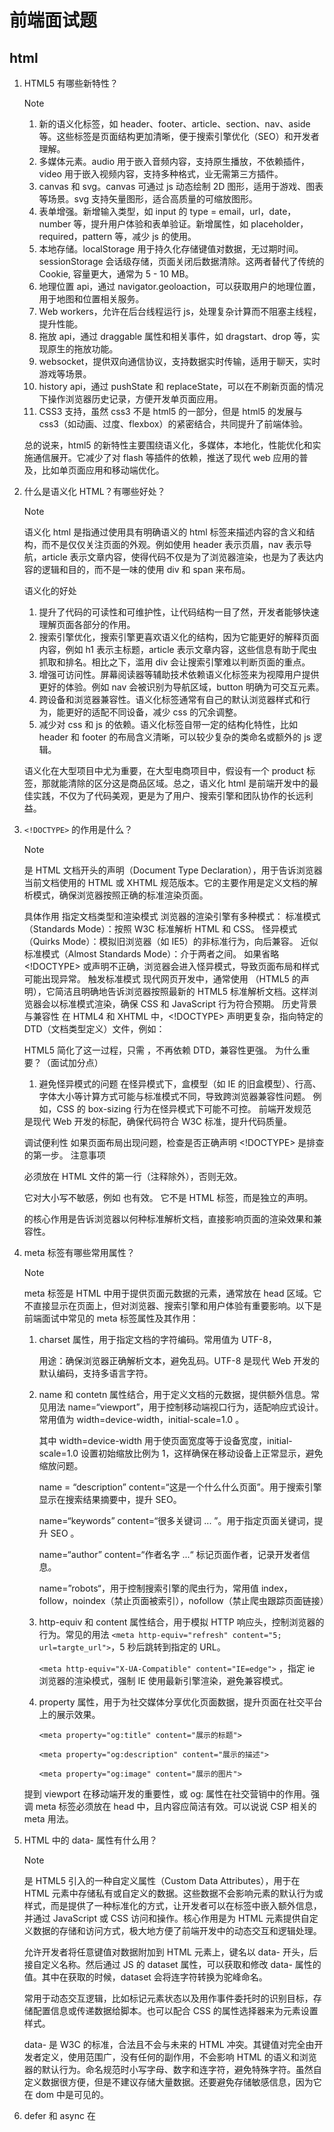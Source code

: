 # 前端面试题

## html

1. HTML5 有哪些新特性？

   > [!NOTE]
   >
   > 1. 新的语义化标签，如 header、footer、article、section、nav、aside 等。这些标签是页面结构更加清晰，便于搜索引擎优化（SEO）和开发者理解。
   > 2. 多媒体元素。audio 用于嵌入音频内容，支持原生播放，不依赖插件，video 用于嵌入视频内容，支持多种格式，业无需第三方插件。
   > 3. canvas 和 svg。canvas 可通过 js 动态绘制 2D 图形，适用于游戏、图表等场景。svg 支持矢量图形，适合高质量的可缩放图形。
   > 4. 表单增强。新增输入类型，如 input 的 type = email，url，date，number 等，提升用户体验和表单验证。新增属性，如 placeholder，required，pattern 等，减少 js 的使用。
   > 5. 本地存储。localStorage 用于持久化存储键值对数据，无过期时间。sessionStorage 会话级存储，页面关闭后数据清除。这两者替代了传统的 Cookie, 容量更大，通常为 5 - 10 MB。
   > 6. 地理位置 api，通过 navigator.geoloaction，可以获取用户的地理位置，用于地图和位置相关服务。
   > 7. Web workers，允许在后台线程运行 js，处理复杂计算而不阻塞主线程，提升性能。
   > 8. 拖放 api，通过 draggable 属性和相关事件，如 dragstart、drop 等，实现原生的拖放功能。
   > 9. websocket，提供双向通信协议，支持数据实时传输，适用于聊天，实时游戏等场景。
   > 10. history api，通过 pushState 和 replaceState，可以在不刷新页面的情况下操作浏览器历史记录，方便开发单页面应用。
   > 11. CSS3 支持，虽然 css3 不是 html5 的一部分，但是 html5 的发展与 css3（如动画、过度、flexbox）的紧密结合，共同提升了前端体验。
   >
   > 总的说来，html5 的新特性主要围绕语义化，多媒体，本地化，性能优化和实施通信展开。它减少了对 flash 等插件的依赖，推送了现代 web 应用的普及，比如单页面应用和移动端优化。
   >

2. 什么是语义化 HTML？有哪些好处？

   > [!NOTE]
   >
   > 语义化 html 是指通过使用具有明确语义的 html 标签来描述内容的含义和结构，而不是仅仅关注页面的外观。例如使用 header 表示页眉，nav 表示导航，article 表示文章内容，使得代码不仅是为了浏览器渲染，也是为了表达内容的逻辑和目的，而不是一味的使用 div 和 span 来布局。
   >
   > 语义化的好处
   >
   > 1. 提升了代码的可读性和可维护性，让代码结构一目了然，开发者能够快速理解页面各部分的作用。
   > 2. 搜索引擎优化，搜索引擎更喜欢语义化的结构，因为它能更好的解释页面内容，例如 h1 表示主标题，article 表示文章内容，这些信息有助于爬虫抓取和排名。相比之下，滥用 div 会让搜索引擎难以判断页面的重点。
   > 3. 增强可访问性。屏幕阅读器等辅助技术依赖语义化标签来为视障用户提供更好的体验。例如 nav 会被识别为导航区域，button 明确为可交互元素。
   > 4. 跨设备和浏览器兼容性。语义化标签通常有自己的默认浏览器样式和行为，能更好的适配不同设备，减少 css 的冗余调整。
   > 5. 减少对 css 和 js 的依赖。语义化标签自带一定的结构化特性，比如 header 和 footer 的布局含义清晰，可以较少复杂的类命名或额外的 js 逻辑。
   >
   > 语义化在大型项目中尤为重要，在大型电商项目中，假设有一个 product 标签，那就能清除的区分这是商品区域。总之，语义化 html 是前端开发中的最佳实践，不仅为了代码美观，更是为了用户、搜索引擎和团队协作的长远利益。

3. `<!DOCTYPE>` 的作用是什么？

   > [!NOTE]
   >
   > <!DOCTYPE> 是 HTML 文档开头的声明（Document Type Declaration），用于告诉浏览器当前文档使用的 HTML 或 XHTML 规范版本。它的主要作用是定义文档的解析模式，确保浏览器按照正确的标准渲染页面。
   > 具体作用
   > 指定文档类型和渲染模式
   > 浏览器的渲染引擎有多种模式：
   > 标准模式（Standards Mode）：按照 W3C 标准解析 HTML 和 CSS。
   > 怪异模式（Quirks Mode）：模拟旧浏览器（如 IE5）的非标准行为，向后兼容。
   > 近似标准模式（Almost Standards Mode）：介于两者之间。
   > 如果省略 <!DOCTYPE> 或声明不正确，浏览器会进入怪异模式，导致页面布局和样式可能出现异常。
   > 触发标准模式
   > 现代网页开发中，通常使用 <!DOCTYPE html>（HTML5 的声明），它简洁且明确地告诉浏览器按照最新的 HTML5 标准解析文档。这样浏览器会以标准模式渲染，确保 CSS 和 JavaScript 行为符合预期。
   > 历史背景与兼容性
   > 在 HTML4 和 XHTML 中，<!DOCTYPE> 声明更复杂，指向特定的 DTD（文档类型定义）文件，例如：
   > <!DOCTYPE HTML PUBLIC "-//W3C//DTD HTML 4.01 Transitional//EN" "http://www.w3.org/TR/html4/loose.dtd">
   > HTML5 简化了这一过程，只需 <!DOCTYPE html>，不再依赖 DTD，兼容性更强。
   > 为什么重要？（面试加分点）
   > 1. 避免怪异模式的问题
   > 在怪异模式下，盒模型（如 IE 的旧盒模型）、行高、字体大小等计算方式可能与标准模式不同，导致跨浏览器兼容性问题。
   > 例如，CSS 的 box-sizing 行为在怪异模式下可能不可控。
   > 前端开发规范
   > <!DOCTYPE> 是现代 Web 开发的标配，确保代码符合 W3C 标准，提升代码质量。
   > 调试便利性
   > 如果页面布局出现问题，检查是否正确声明 <!DOCTYPE> 是排查的第一步。
   > 注意事项
   > <!DOCTYPE> 必须放在 HTML 文件的第一行（注释除外），否则无效。
   > 它对大小写不敏感，例如 <!doctype html> 也有效。
   > 它不是 HTML 标签，而是独立的声明。
   > <!DOCTYPE> 的核心作用是告诉浏览器以何种标准解析文档，直接影响页面的渲染效果和兼容性。

4. meta 标签有哪些常用属性？

   > [!NOTE]
   >
   > meta 标签是 HTML 中用于提供页面元数据的元素，通常放在 head 区域。它不直接显示在页面上，但对浏览器、搜索引擎和用户体验有重要影响。以下是前端面试中常见的 meta 标签属性及其作用：
   >
   > 1. charset 属性，用于指定文档的字符编码。常用值为 UTF-8，
   >
   >    <meta charset="UTF-8">
   >
   >    用途：确保浏览器正确解析文本，避免乱码。UTF-8 是现代 Web 开发的默认编码，支持多语言字符。
   >
   > 2. name 和 contetn 属性结合，用于定义文档的元数据，提供额外信息。常见用法 name=“viewport”，用于控制移动端视口行为，适配响应式设计。常用值为 width=device-width，initial-scale=1.0 。
   >
   >    <meta name="viewport" content="width=device-width, initial-scale=1.0">
   >
   >    其中 width=device-width 用于使页面宽度等于设备宽度，initial-scale=1.0 设置初始缩放比例为 1，这样确保在移动设备上正常显示，避免缩放问题。
   >
   >    name = “description” content=“这是一个什么什么页面”。用于搜索引擎显示在搜索结果摘要中，提升 SEO。
   >
   >    name=“keywords” content=“很多关键词 ... ”。用于指定页面关键词，提升 SEO 。
   >
   >    name=“author” content=“作者名字 ...“ 标记页面作者，记录开发者信息。
   >
   >    name=”robots“，用于控制搜索引擎的爬虫行为，常用值 index，follow，noindex（禁止页面被索引），nofollow（禁止爬虫跟踪页面链接）
   >
   > 3. http-equiv 和 content 属性结合，用于模拟 HTTP 响应头，控制浏览器的行为。常见的用法 `<meta http-equiv="refresh" content="5; url=targte_url">`，5 秒后跳转到指定的 URL。
   >
   >    `<meta http-equiv="X-UA-Compatible" content="IE=edge">` ，指定 ie 浏览器的渲染模式，强制 IE 使用最新引擎渲染，避免兼容模式。
   >
   > 4. property 属性，用于为社交媒体分享优化页面数据，提升页面在社交平台上的展示效果。
   >
   >    `<meta property="og:title" content="展示的标题">`
   >
   >    `<meta property="og:description" content="展示的描述">`
   >
   >    `<meta property="og:image" content="展示的图片">`
   >
   > 提到 viewport 在移动端开发的重要性，或 og: 属性在社交营销中的作用。强调 meta 标签必须放在 head 中，且内容应简洁有效。可以说说 CSP 相关的 meta 用法。

5. HTML 中的 data- 属性有什么用？

   > [!NOTE]
   >
   > 是 HTML5 引入的一种自定义属性（Custom Data Attributes），用于在 HTML 元素中存储私有或自定义的数据。这些数据不会影响元素的默认行为或样式，而是提供了一种标准化的方式，让开发者可以在标签中嵌入额外信息，并通过 JavaScript 或 CSS 访问和操作。核心作用是为 HTML 元素提供自定义数据的存储和访问方式，极大地方便了前端开发中的动态交互和逻辑处理。
   >
   > 允许开发者将任意键值对数据附加到 HTML 元素上，键名以 data- 开头，后接自定义名称。然后通过 JS 的 dataset 属性，可以获取和修改 data- 属性的值。其中在获取的时候，dataset 会将连字符转换为驼峰命名。
   >
   > 常用于动态交互逻辑，比如标记元素状态以及用作事件委托时的识别目标，存储配置信息或传递数据给脚本。也可以配合 CSS 的属性选择器来为元素设置样式。
   >
   > data- 是 W3C 的标准，合法且不会与未来的 HTML 冲突。其键值对完全由开发者定义，使用范围广，没有任何的副作用，不会影响 HTML 的语义和浏览器的默认行为。命名规范时小写字母、数字和连字符，避免特殊字符。虽然自定义数据很方便，但是不建议存储大量数据。还要避免存储敏感信息，因为它在 dom 中是可见的。

6. defer 和 async 在 <script> 中的区别是什么？

   > [!NOTE]
   >
   > script 标签的 defer 和 async 是两个用于优化外部脚本加载和执行的属性。它们解决了传统 script 标签阻塞 HTML 解析的问题，但在加载和执行时机上有显著区别。
   >
   > 默认情况下，浏览器在遇到 script 标签时会暂停 HTML 解析，下载脚本并立即执行，执行完毕后再继续解析 HTML。这时候，如果脚本文件较大或网络较慢，会阻塞页面渲染。
   >
   > 如果 script 携带了 defer 或者 async，都允许浏览器在下载脚本的同时继续解析 HTML，避免阻塞。但它们在脚本的 **执行时机** 和 **适用场景** 上不同。
   >
   > defer 是延迟执行，脚本会在 HTML 文档解析完成（即 DOM 构建完成，触发 DOMContentLoaded 事件前）后按照脚本在页面中的顺序执行。它能保证脚本的执行顺序与它们在 HTML 中的书写顺序一致。适用于需要依赖 DOM 元素或多个脚本之间有依赖关系的场景。
   >
   > async 是异步执行，脚本会在下载完成后立即执行，不等待 HTML 解析完成。它不保证脚本的执行顺序，哪个脚本先下载完成就先执行。适用于独立脚本（如统计分析工具、广告脚本），无需依赖 DOM 或其他脚本。
   >
   > 其次它们只适用于外部脚本，对于内联脚本无效。
   >
   > 如果同时指定了 defer 和 async，则是 async 优先。
   >
   > 表示了 type=“module” 的外部脚本默认带有 defer。但是可以通过设置 async 覆盖为异步执行。
   >
   > 它们是前端性能优化的重要手段，能较少页面白屏的时间。

   > [!IMPORTANT]
   >
   > #### **底部脚本的优点**
   >
   > 1. **简单直观**：无需额外属性，易于理解和实现。
   > 2. **兼容性强**：适用于所有浏览器，无需担心 defer/async 支持。
   > 3. **保证 DOM 可用**：天然适合 DOM 操作脚本。
   >
   > #### **底部脚本的缺点**
   >
   > 1. **串行加载**：多个脚本按顺序下载和执行，无法并行，效率低于 defer。
   > 2. **延迟执行**：脚本加载晚于页面内容，可能影响动态功能的初始化（如延迟加载交互逻辑）。
   >
   > #### **defer 和 async 的优势**
   >
   > - defer：并行下载 + 顺序执行，适合多脚本依赖场景。
   > - async：最快执行，适合独立脚本。
   > - **缺点**：需要浏览器支持（老版本 IE 可能不完全兼容）。

7. src 和 href 有什么区别？

   > [!NOTE]
   >
   > src 和 href 都是用于引用外部资源的属性，但它们的用途、适用标签以及行为有明显的区别。
   >
   > src 是 source 的简写，表示“资源来源”，用于指定嵌入到页面中的外部资源文件（如脚本、图片、视频等）。这些资源通常会被浏览器加载并替换或嵌入到当前元素的位置。嵌入的资源会被浏览器下载并处理，可能阻塞渲染。如 script img video audio iframe source
   >
   > href 是 Hypertext Reference 的简写，表示“超文本引用”，用于指定链接目标的地址，通常用于导航或关联外部资源（如网页、样式表等）。它不直接嵌入资源，而是建立一种引用关系，在用户交互（如点击）或浏览器处理时才会触发。如 a link
   >
   > 两者都支持相对路径、绝对路径或 URL。
   >
   > script 通过 src 加载并嵌入 JavaScript，适合功能逻辑，直接影响页面行为。
   >
   > link 通过 href 引用 CSS，适合样式控制，建立关联而不嵌入内容。
   >
   > **性能角度**：src 默认阻塞（可用 defer/async 优化），href 在 <link> 中异步加载。

8. 什么是 HTML 的 contenteditable 属性？

   > [!NOTE]
   >
   > 是 HTML5 引入的一个全局属性（Global Attribute），用于指定一个元素是否可以被用户编辑。当该属性被添加到元素上时，用户可以直接在页面上修改该元素的内容（如文本、图片等），类似于文本编辑器中的行为。它为前端开发提供了一种简单的方式来实现可编辑区域，无需复杂的 JavaScript 或第三方库。
   >
   > 属性值可以取 true、false、空值，空值等同于 true 表示元素内容可以编辑。如果父元素设置了为 true，则子元素默认继承为可编辑，除非子元素显式设置为 false。
   >
   > 允许用户在浏览器中直接编辑内容，无需额外的表单控件。通过 JavaScript 获取或设置编辑后的内容（如 innerHTML 或 textContent）。编辑后的内容仅存在于当前页面，刷新后丢失。
   >
   > 使用场景有简易的在线编辑器，交互式表单等。需处理兼容性、安全性、性能和持久化问题。

9. 如何实现图片懒加载？

   > [!NOTE]
   >
   > 图片懒加载（Lazy Loading）是一种前端优化技术，用于延迟加载页面中的图片，只有当图片进入或即将进入用户视口（可视区域）时才加载。这种方法可以减少初始页面加载时的资源请求，提升加载速度，节省带宽，尤其对图片较多或长页面非常有效。
   >
   > 原理是初始时不加载图片的真实地址（src），而是用占位符或空值替代。监听页面滚动或元素位置，当图片进入视口时动态设置 src，触发加载。
   >
   > 实现方式一般有三种：
   >
   > 1. 使用 js 手动实现。
   >
   >    ```html
   >    <html>
   >      <head>
   >        
   >      </head>
   >      <body>
   >        <img data-src="./img01" alt="img01" >
   >        <img data-src="./img02" alt="img02" >
   >        
   >        <script>
   >        // 获取图片 dom
   >        const lazyImages = document.querySelectorAll("img[data-src]");
   >          
   >        // 判断图片是否在视口中
   >        function isInViewPort(ele) {
   >          const rect = ele.getBoundingClientRect();
   >          return (rect.top >= 0 && rect.top <= (window.innerHeight || document.documentElement.clientHeight))
   >        }
   >        // 加载图片
   >        function loadImage(img) {
   >          if(img.dataset.src){
   >            img.src = img.dataset.src; // 设置真实地址
   >            img.removeAttribute("data-src"); // 加载后移除属性，避免重复处理。
   >          }
   >        }
   >          
   >        // 检查并加载可见图片
   >        function checkImages() {
   >          lazyImages.forEach(img => {
   >            if(isInViewPort(img)){
   >              loadImage(img);
   >            }
   >          }
   >        }
   >                             
   >        // 监听滚动和初次加载
   >        window.addEventListener("scroll", checkImages);
   >        window.addEventListener("resize", checkImages);
   >        // 页面加载时检查
   >        checkImages();
   >        </script>
   >      </body>
   >    </html>
   >    ```
   >
   >    使用节流优化
   >
   >    ```js
   >    function throttle(fn, delay = 150) {
   >      let timer;
   >      return function() {
   >        if(!timer){
   >          timer = setTimeout(() => {
   >            fu();
   >            timer = null;
   >          }, delay);
   >        }
   >      };
   >    };
   >    
   >    window.addEventListener('scroll', throttle(checkImages, 200));
   >    ```
   >
   > 2. 使用 IntersectionObserver api 监听元素是否进入视口。
   >
   >    ```javascript
   >    const images = document.querySeletorAll('img[data-src]');
   >                
   >    const observer = new IntersectionObserver((entries, observer) => {
   >      entries.forEach(entry => {
   >        if(entry.isIntersecting){ // 元素进入视口
   >          const img = entry.target;
   >          img.src = img.dataset.src;
   >          img.removeAttribute('data-src');
   >          observer.unobserve(img); // 加载之后停止观察
   >        }
   >      })
   >    }, { rootMargin: '0px 0px 100px 0px'}); // 提前 100px 加载
   >                
   >    images.forEach(img => observer.observe(img));
   >                
   >    // 该方法不支持老旧浏览器，如 IE。
   >    ```
   >
   >    
   >
   > 3. 使用 HTML 原生的 loading 属性。设置 loading=“lazy”，浏览器自动延迟加载。
   >
   >    ```html
   >    <html>
   >      <body>
   >        <img src="imgsrc" loading="lazy" alt="懒加载图片" >
   >      </body>
   >    </html>
   >    ```
   >
   >    总结
   >
   >    在电商网站的长列表中，使用 IntersectionObserver 实现图片懒加载，提升首屏速度。
   >
   >    手动实现需节流避免性能瓶颈，IntersectionObserver 是现代最佳实践。
   >
   >    可以用低质量图片（如 base64 小图）作为 src，提升用户体验。
   >
   >    确保 alt 属性完善，懒加载不影响搜索引擎抓取。
   >
   >    **手动 JS**：灵活但需优化性能。
   >
   >    **Intersection Observer**：高效、现代，推荐使用。
   >
   >    **HTML loading**：最简单，但控制少。 根据项目需求选择方案（如兼容性要求用 JS，现代应用用 API），并结合占位图和节流技术，全面展示懒加载的实现思路。

10. iframe 的优缺点是什么？

    > [!NOTE]
    >
    > iframe 是 HTML 中的一个元素，用于在当前页面中嵌入另一个独立的 HTML 文档。
    >
    > 优点
    >
    > 1. 独立性强。嵌入的内容运行在独立的上下文中，与主页面互不干扰，包括 DOM、CSS 和 JavaScript。可以加载第三方内容（如广告、地图）而不影响主页面。
    > 2. 模块化加载。可以将页面拆分为多个独立的部分，按需加载。适合嵌入动态内容，如视频播放器、表单或外部工具。
    > 3. 并行加载。iframe 的资源加载与主页面并行，不阻塞主页面渲染。提升页面加载性能，尤其适合加载较慢的外部资源。
    > 4. 安全性。由于沙箱机制（sandbox 属性），可以限制嵌入内容的权限。防止恶意代码影响主页面。<iframe src="untrusted.html" sandbox="allow-scripts"></iframe>
    > 5. 跨域支持。可以嵌入不同域名下的页面，便于集成外部服务，如支付接口或社交媒体插件。
    >
    > 缺点
    >
    > 1. 性能开销。每个 iframe 创建一个独立的浏览上下文，增加内存和 CPU 使用。页面中多个 iframe 可能导致性能下降。
    > 2. SEO 不友好。搜索引擎难以抓取 iframe 内的内容，嵌入的关键内容可能无法被索引，影响页面排名。
    > 3. 交互的复杂性。主页面与 iframe 之间的通信受限（受同源策略限制），需要使用 postMessage 等方式实现跨文档通信，增加开发难度。
    > 4. 响应式设计困难。iframe 的宽高通常需要固定设置（如 width 和 height），难以自适应。在移动端可能出现滚动条或布局问题。
    > 5. 历史记录问题。iframe 内的页面导航会影响浏览器历史记录。用户点击返回键可能只退出 iframe 而非主页面，体验不一致。
    > 6. 安全风险。未正确配置（如未使用 sandbox）时，恶意 iframe 内容可能攻击主页面。如点击劫持（Clickjacking）。可设置 X-Frame-Options 或 CSP（Content Security Policy）。
    >
    > 总结：iframe 适合嵌入隔离内容，但不宜用于核心页面结构。

11. HTML 中的 title 属性有什么作用？

    > [!NOTE]
    >
    > title 属性是一个全局属性（Global Attribute），可以应用到几乎所有的 HTML 元素上。它的主要作用是提供关于元素的附加信息，通常以**工具提示（tooltip）**的形式显示，当用户将鼠标悬停在元素上时，浏览器会弹出一个小提示框展示 title 的内容。
    >
    > 主要作用
    >
    > 1. 提供补充说明。title 属性为元素添加描述性文本，帮助用户理解元素的功能、内容或上下文。
    > 2. 增强用户体验。通过简短的提示，减少用户对元素用途的疑惑，尤其在图标或缩写内容上。
    > 3. 提升可访问性。为屏幕阅读器提供额外信息，辅助视障用户理解页面内容。
    > 4. 不影响页面布局。title 的内容不会直接显示在页面上，仅在交互时出现，不占用空间。
    >
    > 使用场景
    >
    > 1. 按钮和链接的提示。
    > 2. 图标或图片的描述。
    > 3. 表单元素的补充。
    > 4. 解释专业术语或缩写。
    >
    > 注意事项
    >
    > 1. 显示时机。title 内容仅在鼠标悬停时显示，触摸设备（如手机）无法触发，移动端体验受限。
    > 2. 长度限制。过长的 title 可能被浏览器截断，建议简洁明了（一般不超过 60-80 个字符）。
    > 3. 与 alt 的区别。title 是用户交互时显示的提示，不强制。alt 是图片的替代文本，主要为可访问性和 SEO，强制性更强。
    > 4. 可访问性问题。并非所有屏幕阅读器可靠读取 title，不要将其作为唯一的信息来源。搭配 aria-label 或 aria-describedby。
    > 5. 样式不可控。title 提示的外观由浏览器决定，无法通过 CSS 自定义。

12. 如何禁用浏览器的默认表单提交行为？

    > [!NOTE]
    >
    > 表单默认提交行为是当用户点击提交按钮（如 <button type="submit">）或按下回车键时，浏览器会将表单数据发送到 action 属性指定的 URL，并刷新页面或跳转。
    >
    > 如何阻止
    >
    > 1. 使用 event.preventDefault()。在表单的 submit 事件监听器中调用 event.preventDefault()，阻止默认提交行为。灵活性高，可以自定义提交后的逻辑。
    > 2. 按钮上使用 event.preventDefault()。在提交按钮的 click 事件中阻止默认行为。适用于只针对按钮触发的提交。操作更直接，但无法阻止回车键触发的提交，需额外监听表单的 submit 事件。
    > 3. 使用 onsubmit 返回 false。在 <form> 标签的 onsubmit 属性中返回 false，阻止默认提交。
    > 4. 设置按钮 type="button"。将提交按钮的 type 从 submit 改为 button，使其不触发表单提交。然后手动处理点击逻辑。这会失去回车提交的便捷性，需额外处理键盘事件。
    > 5. 禁用表单提交（Vue/React 示例）。在 vue 中，可以直接在 form 元素上监听 submit 事件，并附带上 prevent 修饰符。@submit.prevent 是 Vue 的语法糖，等价于 event.preventDefault()。
    >
    > 使用场景
    >
    > 阻止提交，验证输入后再决定是否发送请求，用户名为空时阻止提交并提示。用 fetch 或 axios 发送数据，避免页面刷新。可以保持单页面应用的状态，禁止跳转。

13. link 和 @import 的区别是什么？

    > [!NOTE]
    >
    > link 和 @import 都是用于引入外部 CSS 文件的方法，但它们的使用方式、加载机制和适用场景有显著差异。
    >
    > 差异
    >
    > 1. link 是 HTML 标签，写在 <head> 中，用于引入外部资源（如 CSS）。@import 是 CSS 规则，用于在 CSS 文件或 <style> 标签中引入其他 CSS 文件，且必须在 CSS 文件的开头，或 <style> 内的第一行。
    > 2. 加载机制。浏览器解析 HTML 时，遇到 <link> 会立即并行下载 CSS 文件，不阻塞 HTML 解析，CSS 下载完成后立即应用到页面。浏览器解析到 @import 时，才发起对目标 CSS 文件的请求，加载是串行的，主 CSS 文件下载并解析后，才开始加载 @import 的文件，可能延迟样式应用，如果嵌套多层 @import，会逐层串行加载。
    > 3. 性能影响。link 并行加载，减少页面渲染阻塞时间。@import 串行加载，可能增加加载时间。
    > 4. 适用场景。link 是主流方式，用于页面级 CSS 引入，支持动态加载，可指定 media 属性控制条件加载，用于项目中加载核心样式表。@import 用于 CSS 内部管理模块化样式，可以在 CSS 中动态引入其他样式，便于组织，支持条件引入（如媒体查询），用于将多个 CSS 文件组合为一个逻辑单元。
    > 5. 动态操作。link 可以通过 JavaScript 动态添加或移除。@import 无法通过 JavaScript 动态修改，只能静态定义在 CSS 中。
    > 6. 浏览器支持和限制。link 所有浏览器广泛支持，无明显限制。@import 老旧浏览器（如 IE5）对嵌套层数有限制，且必须放在 CSS 开头，否则无效。
    > 7. SEO 和维护性。link 直接在 HTML 中可见，便于搜索引擎解析，样式引用集中于 <head>，易于管理。@import 隐藏在 CSS 中，不利于抓取，分散在 CSS 文件中，复杂项目中可能难以维护。

14. HTML 中的 alt 属性有什么作用？

    > [!NOTE]
    >
    > alt 属性是 HTML 中用于 <img> 标签（以及 <area> 标签）的属性，全称是 **"alternative text"（替代文本）**。它的主要作用是为图片提供文本描述，在特定场景下替代图片内容。
    >
    > 主要作用
    >
    > 1. 提供可访问性（Accessibility)。为屏幕阅读器（如 NVDA、JAWS）提供图片的文本描述，帮助视障用户理解图片内容。
    > 2. 图片加载失败时的替代显示。当图片因网络问题、路径错误或格式不支持而无法加载时，浏览器会显示 alt 文本。可避免用户面对空白或错误，提升体验。
    > 3. 搜索引擎优化（SEO）。搜索引擎（如 Google）无法直接解析图片内容，依赖 alt 文本判断图片含义。可提高图片搜索排名和页面曝光率。
    > 4. 上下文补充。为用户提供图片的背景信息，即使图片可见也能增加理解。
    >
    > 使用场景
    >
    > 1. 装饰性图片。如果图片仅用于美化，不含实质信息，alt 可设为空值（alt=""）。
    > 2. 功能性图片。如果图片有交互作用（如按钮图标），alt 应描述其功能。
    > 3. 内容性图片。如果图片是页面核心内容，alt 应详细描述。
    >
    > 与 title 的区别
    >
    > alt 是转为 img 标签设计，用于辅助和替代图片内容。用于可访问性，SEO或者加载失败。不以工具提示形式显示。
    >
    > title 是全局属性，鼠标悬停时显示。用于补充信息，不强制。
    >
    > 其中 HTML 规范要求 img 标签必须要有 alt 属性，即使为空。

15. 什么是 HTML 的 manifest 属性？

    > [!NOTE]
    >
    > manifest 属性是 HTML5 中引入的一个属性，通常用于 <html> 标签，它指定了一个 **应用程序缓存清单（Application Cache Manifest）** 文件的地址。这个文件定义了网页在离线状态下可以缓存的资源，从而支持离线访问。然而，需要注意的是，manifest 属性和与之相关的 **HTML5 Application Cache（AppCache）** 已被 W3C 标记为**废弃（deprecated）**，推荐使用更现代的 **Service Workers** 替代。
    >
    > 基本作用
    >
    > manifest 属性指向一个 .appcache 文件（通常以 .appcache 为扩展名），该文件列出了浏览器应缓存的资源（如 HTML、CSS、JS、图片等），以便在无网络连接时仍能访问页面。用于实现网页的离线功能，常见于早期的移动 Web 应用或需要离线支持的场景。主要为早期的 web 应用在网络不稳定的环境下提供离线访问，用于缓存静态资源，减少带宽使用。
    >
    > <html manifest="manifest.appcache">
    >
    > 工作原理
    >
    > manifest 文件是一个纯文本文件。分为三个主要部分 CACHE（指定需要缓存的资源）、NETWORK（指定始终需要网络访问的资源）、FALLBACK（指定离线时的回退资源）。必须以 CACHE MANIFEST 开头。服务器必须将 .appcache 文件的 MIME 类型设置为 text/cache-manifest，否则浏览器无法识别。
    >
    > ```html
    > <!DOCTYPE html>
    > <html manifest="demo.appcache">
    > <head>
    >   <title>离线应用</title>
    > </head>
    > <body>
    >   <h1>欢迎</h1>
    >   <img src="logo.png" alt="标志">
    > </body>
    > </html>
    > ```
    >
    > ```shell
    > # demo.appcache 文件
    > CACHE MANIFEST
    > # 版本 1.0
    > 
    > CACHE:
    > index.html
    > styles.css
    > script.js
    > logo.png
    > 
    > NETWORK:
    > /api/*
    > 
    > # 网络不可用时，用 offline.html 替代。
    > FALLBACK:
    > / offline.html
    > ```
    >
    > 缓存流程
    >
    > 浏览器首次加载页面时，下载 manifest 文件并缓存指定资源。离线时，浏览器使用缓存资源渲染页面。当 manifest 文件更新时，浏览器重新缓存资源。
    >
    > 优点
    >
    > 离线支持、减少请求、简单实现
    >
    > 缺点
    >
    > 更新困难、不可控性(缓存管理不灵活，无法动态清除或部分更新)、调试复杂（缓存问题难以排查）、性能问题（首次加载需下载所有资源，可能增加初始加载时间）
    >
    > 替代方案
    >
    > 使用 Service Workers 替代。Service Workers 可以更加细腻的控制缓存，可拦截和缓存特定请求。用 js 控制，支持动态更新。灵活性高，支持复杂逻辑。是现代 web 标准，浏览器广泛支持。
    >
    > ```js
    > // service-worker.js
    > self.addEventListener('install', (event) => {
    >   event.waitUntil(
    >     caches.open('v1').then((cache) => {
    >       return cache.addAll([
    >         '/',
    >         '/styles.css',
    >         '/script.js',
    >       ]);
    >     })
    >   );
    > });
    > 
    > self.addEventListener('fetch', (event) => {
    >   event.respondWith(
    >     caches.match(event.request).then((response) => {
    >       return response || fetch(event.request);
    >     })
    >   );
    > });
    > ```
    >
    > ```html
    > <script>
    >   if ('serviceWorker' in navigator) {
    >     navigator.serviceWorker.register('/service-worker.js');
    >   }
    > </script>
    > ```

16. 如何在 HTML 中嵌入 SVG？

    > [!NOTE]
    >
    > SVG（Scalable Vector Graphics，可伸缩矢量图形）是一种基于 XML 的矢量图像格式，广泛用于网页中的图标、图表和动画。
    >
    > 使用方式
    >
    > 1. 使用 <img> 标签，将 SVG 文件作为外部资源通过 <img> 的 src 属性引入。
    >
    >    ```html
    >    <img src="icon.svg" alt="图标">
    >    ```
    >
    >    具有简单易用，类似普通图片（如 PNG）、支持缓存和复用、加载性能好的优点。但无法通过 CSS 或 JavaScript 直接操作 SVG 内部元素（如修改颜色），不支持动画或交互。
    >
    > 2. 使用 <object> 标签嵌入外部 SVG 文件。
    >
    >    ```html
    >    <object type="image/svg+xml" data="chart.svg" width="300" height="200">
    >      您的浏览器不支持 SVG
    >    </object>
    >    ```
    >
    >    具有支持独立的 SVG 文档（包括脚本和动画）、可通过 JavaScript 访问 SVG DOM（需跨域允许）、可提供回退内容。但是比较复杂，CSS 样式隔离，难以直接影响内部元素。
    >
    > 3. 使用 <iframe> 标签将 SVG 文件嵌入到 <iframe> 中。
    >
    >    ```html
    >    <iframe src="logo.svg" width="100" height="100" frameborder="0"></iframe>
    >    ```
    >
    >    具有完全隔离 SVG 内容，适合复杂的独立文件、支持动画和脚本的优点。但性能开销较大，难以与主页面交互或样式化。
    >
    > 4. 内联 SVG（直接写入 <svg> 标签）将 SVG 代码直接写入 HTML。
    >
    >    ```html
    >    <svg width="100" height="100" viewBox="0 0 100 100">
    >      <circle cx="50" cy="50" r="40" fill="red" />
    >      <text x="50" y="55" text-anchor="middle" fill="white">SVG</text>
    >    </svg>
    >    ```
    >
    >    具有可控性强，可直接用 CSS 样式化 SVG 内部的元素（如 fill，stroke）、动态交互，可通过 JS 操作 SVG DOM、无额外请求，减少网络开销。直接签入会增加 HTML 文件的大小，且不便于复用。
    >
    >    ```css
    >    circle {
    >      fill: blue;
    >    }
    >    ```
    >
    >    ```js
    >    document.querySelector('circle').setAttribute('r', '30');
    >    ```
    >
    > 5. 使用 CSS background-image 将 SVG 文件作为背景图引入。具有简单、支持复用和缓存的优点，但是无法操作 SVG 内部元素，不支持动画。
    >
    >    ```js
    >    <div class="icon"></div>
    >    <style>
    >      .icon {
    >        width: 50px;
    >        height: 50px;
    >        background-image: url('icon.svg');
    >        background-size: contain;
    >      }
    >    </style>
    >    ```
    >
    > 6. 使用 <use> 引用 SVG 片段，将 SVG 定义在 <defs> 中，通过 <use> 复用。
    >
    >    ```html
    >    <svg style="display: none;">
    >      <defs>
    >        <symbol id="star" viewBox="0 0 100 100">
    >          <polygon points="50,0 61,35 98,35 68,57 79,91 50,70 21,91 32,57 2,35 39,35" fill="yellow"/>
    >        </symbol>
    >      </defs>
    >    </svg>
    >    <svg width="50" height="50">
    >      <use href="#star" />
    >    </svg>
    >    <svg width="30" height="30">
    >      <use href="#star" />
    >    </svg>
    >    ```
    >
    >    具有复用性强，一个定义多处使用、可通过 CSS 和 JS 控制的优点，但是需内联定义，增加代码量，外部 SVG 文件需通过其他方式引入。
    >
    >    性能优化
    >
    >    1. 内联 SVG 或 <use> 避免额外 HTTP 请求
    >
    >    2. 使用工具（如 SVGO）优化 SVG 文件大小
    >
    >    3. 对外部 SVG（如 <img>）使用 loading="lazy"
    >
    >    4. 内联 SVG 可通过 viewBox 自适应，
    >
    >       ```html
    >       <svg viewBox="0 0 100 100" width="100%">
    >         <rect x="10" y="10" width="80" height="80" fill="green"/>
    >       </svg>
    >       ```

17. HTML 中的 hidden 属性有什么用？

    > [!NOTE]
    >
    > hidden 属性是 HTML5 引入的一个全局属性（Global Attribute），可以应用到任何 HTML 元素上。它的作用是**隐藏元素**，使元素在页面上不可见，同时从布局中移除，类似于 CSS 的 display: none。
    >
    > 当元素设置 hidden 属性时，浏览器不会渲染该元素，用户无法看到或交互。hidden 是一个布尔属性，存在即生效（hidden 或 hidden=""），不存在或设为 hidden="false" 表示不隐藏。
    >
    > 主要作用
    >
    > 1. 控制元素可见性，快速隐藏元素，无需编写额外的 CSS。
    > 2. 语义化标记，通过 HTML 属性明确表示元素应隐藏，具有语义化意义。
    > 3. 动态显示/隐藏，结合 JavaScript 动态切换元素的可见性。可访问性支持，隐藏的元素会被屏幕阅读器忽略，提升无障碍体验。
    >
    > 应用场景
    >
    > 1. 用于页面加载时默认隐藏的元素
    > 2. 在前端框架中结合逻辑控制条件显示
    > 3. 表单提示中隐藏错误信息，动态显示
    > 4. 用于逐步加载，隐藏未就绪的内容，加载完成后再显示
    >
    > hidden 是 HTML5 属性，现代浏览器广泛支持，老旧浏览器（如 IE9 以下）需 polyfill 或用 display: none 替代。hidden 自动映射到 aria-hidden="true"，但显式设置 aria-hidden="false" 会覆盖。
    >
    > 以下是以表格形式列出的 `hidden` 属性、`display: none` 和 `visibility: hidden` 的详细对比，清晰简洁，适合前端面试场景展示。
    >
    > | **特性**     | **`hidden`**                    | **`display: none`**                      | **`visibility: hidden`**                        |
    > | ------------ | ------------------------------- | ---------------------------------------- | ----------------------------------------------- |
    > | **定义**     | HTML5 全局属性                  | CSS 属性                                 | CSS 属性                                        |
    > | **用法示例** | `<div hidden>内容</div>`        | `<div style="display: none;">内容</div>` | `<div style="visibility: hidden;">内容</div>`   |
    > | **隐藏效果** | 完全隐藏，不渲染                | 完全隐藏，不渲染                         | 隐藏但保留布局                                  |
    > | **占用空间** | 否                              | 否                                       | 是                                              |
    > | **默认行为** | 等同 `display: none`            | 移除元素渲染                             | 元素不可见但保留空间                            |
    > | **语义性**   | 有（表示“应隐藏”）              | 无（纯样式）                             | 无（纯样式）                                    |
    > | **优先级**   | 可被 CSS `display` 覆盖         | 覆盖 `hidden`                            | 与 `display` 无冲突                             |
    > | **可访问性** | 映射 `aria-hidden="true"`，忽略 | 屏幕阅读器忽略                           | 可能被读取，需 `aria-hidden`                    |
    > | **JS 操作**  | `element.hidden = true/false`   | `element.style.display = 'none'/'block'` | `element.style.visibility = 'hidden'/'visible'` |
    > | **性能影响** | 不渲染，节省资源                | 不渲染，节省资源                         | 参与布局，略高开销                              |
    > | **继承性**   | 不继承，子元素默认可见          | 子元素随父移除                           | 可继承，子元素可覆盖                            |
    > | **动画支持** | 否（直接移除）                  | 否（直接移除）                           | 是（支持过渡效果）                              |
    > | **使用场景** | 语义化隐藏、动态切换            | 条件渲染、完全移除                       | 占位隐藏、动画效果                              |
    >
    > ---
    >
    > 示例代码
    >
    > ```html
    > <div hidden>hidden 隐藏</div>
    > <div style="display: none;">display: none 隐藏</div>
    > <div style="visibility: hidden;">visibility: hidden 隐藏</div>
    > <div>可见内容</div>
    > ```
    > - **效果**：
    >   - `hidden` 和 `display: none`：不显示，不占空间。
    >   - `visibility: hidden`：不显示，但留空白。
    >
    > ---
    >
    > 总结
    >
    > - **`hidden`**：语义化，简单切换，类似 `display: none`。
    > - **`display: none`**：完全移除，性能优，适合条件渲染。
    > - **`visibility: hidden`**：占位隐藏，支持动画，适合保留布局。

18. 什么是 HTML 的 preload 和 prefetch？

    > [!NOTE]
    >
    > preload 和 prefetch 是 HTML 中用于优化资源加载的机制，通常通过 <link> 标签实现。它们帮助浏览器提前加载关键资源或预测用户可能需要的资源，从而提升页面性能和用户体验。
    >
    > preload（预加载）是一种资源预加载指令，告诉浏览器**尽快加载当前页面必需的关键资源**，以便在需要时立即可用，通过 <link rel="preload"> 定义。主要用于提前加载对页面渲染或功能至关重要的资源（如 CSS、JS、字体、图片等），减少等待时间，它不会阻塞页面渲染，而是并行加载。一个完整的 preload 指令需要三个属性，rel = preload、as = style | script | image | font、href = 资源地址。可用于提升首屏渲染速度，确保关键资源优先级高于非关键资源。需要正确设置 as 属性，否则可能被忽略，避免重复预加载浪费带宽。
    >
    > prefetch（预取）是一种资源预取指令，告诉浏览器在空闲时加载**用户未来可能需要的资源**，通常用于下一页或后续导航，通过 <link rel="prefetch"> 定义。主要作用是在当前页面加载完成后，利用空闲带宽提前加载预测资源，优化后续页面访问速度。它不保证立即加载，优先级低于 preload。不需要 as 属性。可用于优化导航体验，减少跳转等待时间，利用空闲资源，不影响当前页面，它的优先级低，可能不会执行（视网络和浏览器策略）。
    >
    > preload 可用于提前加载字体，从而解决字体闪烁（FOUT），可用于提前加载关键资源，提升 LCP（Largest Contentful Paint）。
    >
    > prefetch 可以在空闲时加载非关键资源，优化 TTI（Time to Interactive），可以结合用户行为预测，如鼠标悬停的时候手动插入一个需要 prefetch 的资源。

19. HTML 中的 form 标签有哪些新特性？

    > [!NOTE]
    >
    > HTML5 为 <form> 标签及其相关元素引入了许多新特性和属性，增强了表单的功能性、可访问性和用户体验。这些新特性减少了对 JavaScript 的依赖，使表单验证、输入类型和交互更加原生化。
    >
    > HTML5 扩展了 <input> 元素的 type 属性，提供了更多语义化和功能化的输入类型，支持原生验证和键盘适配。如 email、url、tel、number、range、date、time、datetime-local、month、week、color、search。
    >
    > HTML5 为 <form> 和表单元素引入了新的属性，增强了控制和验证能力。如 autocomplete、novalidate、form、required、pattern、placeholder、autofocus、multiple、min、max、step、formaction、formenctype、formmethod、formtarget。
    >
    > HTML5 引入了新的表单相关标签，扩展了功能。如 datalist（为 <input> 提供自动补全选项列表）、output（显示计算或表单处理结果）、progress（显示任务进度条）、meter（显示范围内的测量值（如百分比））。
    >
    > 表单验证增强。required、pattern 等属性触发浏览器内置验证，可使用 setCustomValidity() API 自定义提示。
    >
    > ```html
    > <input type="text" id="input" pattern="[0-9]+" oninput="validate(this)">
    > <script>
    >   function validate(input) {
    >     input.setCustomValidity(input.value.match(/[0-9]+/) ? '' : '请输入数字');
    >   }
    > </script>
    > ```

20. 如何实现一个可访问性（Accessibility）友好的页面？

    > [!NOTE]
    >
    > 实现一个可访问性（Accessibility，简称 A11y）友好的页面，意味着确保所有用户（包括残障人士，如视障、听障、运动障碍用户）都能有效地访问和使用网页内容。这需要遵循 Web 无障碍标准。
    >
    > 1. 使用正确的语义标签提供结构和含义，便于屏幕阅读器理解页面。避免滥用 <div>，为内容赋予语义。
    > 2. 确保所有交互元素（如链接、按钮、表单）可通过键盘访问，服务无法使用鼠标的用户。确保元素可聚焦（默认或通过 tabindex）。避免破坏默认焦点顺序。添加键盘事件（如 Enter 或 Space 触发按钮）。
    > 3. 使用 ARIA 角色（role）和属性（如 aria-label、aria-hidden）。增强动态内容和复杂组件的可访问性，补充 HTML 语义。
    > 4. 为非文本内容提供替代描述。为 <img> 添加 alt 属性。使用 track 标签为视频/音频添加字幕或描述。
    > 5. 确保表单易于填写和理解。使用 <label> 关联输入、添加错误提示、使用 autocomplete 和 placeholder 辅助。
    > 6. 确保视觉内容对色盲或低视力用户友好，满足 WCAG 对比度要求（文本对比度至少 4.5:1），避免仅靠颜色传达信息。
    > 7. 使用相对单位（如 rem、em）适配不同设备和视力需求。避免固定高度，确保内容可缩放，支持浏览器缩放。
    > 8. 确保动态更新对所有用户可见，使用 aria-live 通知变化。
    > 9. 验证页面是否符合无障碍标准。在 Chrome DevTools 中运行 Lighthouse，检查 Accessibility 分数。
    >
    > ```html
    > <!DOCTYPE html>
    > <html lang="zh">
    > <head>
    >   <meta charset="UTF-8">
    >   <title>无障碍页面</title>
    >   <style>
    >     :focus { outline: 2px solid #0078d4; }
    >     .error { color: #d32f2f; }
    >     body { font-size: 1rem; color: #333; background: #fff; }
    >   </style>
    > </head>
    > <body>
    >   <header>
    >     <h1>欢迎</h1>
    >     <nav aria-label="主导航">
    >       <ul>
    >         <li><a href="#home">首页</a></li>
    >         <li><a href="#contact">联系</a></li>
    >       </ul>
    >     </nav>
    >   </header>
    >   <main>
    >     <form>
    >       <label for="email">邮箱：</label>
    >       <input id="email" type="email" required autocomplete="email" placeholder="请输入邮箱">
    >       <span id="email-error" role="alert" hidden>邮箱格式错误</span>
    >       <button type="submit">提交</button>
    >     </form>
    >     <img src="banner.jpg" alt="网站横幅，展示风景">
    >   </main>
    >   <script>
    >     document.querySelector('form').addEventListener('submit', (e) => {
    >       e.preventDefault();
    >       const email = document.getElementById('email');
    >       if (!email.checkValidity()) {
    >         document.getElementById('email-error').hidden = false;
    >       }
    >     });
    >   </script>
    > </body>
    > </html>
    > ```

    ## css

21. CSS 中的盒模型是什么？

    CSS 中的**盒模型（Box Model）**是 CSS 布局的基础概念，用于描述 HTML 元素在页面中如何渲染和占用空间。每一个元素都被视为一个矩形“盒子”，这个盒子由内容（content）、内边距（padding）、边框（border）和外边距（margin）组成。

    CSS 中有两种盒模型，区别在于如何计算元素的总宽高。

    第一种叫做标准盒模型。box-sizing 的值为 content-box，标准和模型是默认模型，width 和 height 只包含内容区域，不包括 padding 和 border。

    第二种叫做替代盒模型。通过 box-sizing: border-box 启用，width 和 height 包含内容、内边距和边框。

    常见问题：

    1. 外边距折叠，垂直相邻的 margin 会合并，取较大值。可使用 padding 或 flex/grid 布局解决此问题。
    2. 宽度溢出。在标准模型中，添加 padding 和 border 可能导致溢出父容器，可使用替代盒模型解决，即设置 box-sizing 为 border-box。

    早期 IE 使用替代模型，W3C 推广标准模型，box-sizing 统一了两者。盒模型影响重排（reflow），合理设置减少计算。

22. CSS 中的 display 属性有哪些常用值？

    display 属性是 CSS 中控制元素布局和渲染行为的核心属性之一，它定义了元素在页面中的显示方式和盒模型类型。

    | 值           | 描述                                                         | 用途                     |
    | ------------ | ------------------------------------------------------------ | ------------------------ |
    | block        | 元素作为块级元素，独占一行，从上到下排列。默认宽 100%，支持设置宽高、内外边距。 | 段落、标题、容器布局     |
    | inline       | 元素作为行内元素，不换行，与其他内容同行。设置宽高无效。不支持垂直 margin。 | 文本、链接、小图标       |
    | inline-block | 行内块元素，保持行内特性但可设置宽高。结合上面两者优点，支持布局调整。 | 按钮、图片排列           |
    | none         | 元素完全隐藏，不渲染，不占空间。节省资源。                   | 条件隐藏、动态显示       |
    | flex         | 启用弹性盒布局，子元素按弹性规则排列。                       | 响应式布局、居中、等分列 |
    | inline-flex  | 弹性盒的行内版本，不独占一行。                               | 小型弹性布局             |
    | grid         | 启用网格布局，支持二维排列。                                 | 复杂网格、杂志式布局     |
    | inline-grid  | 网格的行内版本，不独占一行。                                 | 小型网格布局             |
    | table        | 元素作为表格显示，类似 <table>                               | 模拟表格布局             |
    | table-row    | 元素作为表格行，类似 <tr>。                                  | 表格行排列               |
    | table-cell   | 元素作为表格单元格，类似 <td>。                              | 垂直居中、列布局         |
    | list-item    | 元素作为列表项，带标记（如圆点）。                           | 自定义列表样式           |
    | contents     | 元素自身不渲染，但子元素正常显示。                           | 调整层级结构             |

23. 如何实现水平居中？

    ```css
    // 1. 块级元素居中，使用 margin: auto
    // 简单，兼容性好。需要明确宽度，父容器宽度需大于子元素。
    .box {
        width: 200px;
        margin: 0 auto;
    }
    
    // 2. 块级元素居中，使用 Flexbox。父元素设置 display: flex; 和 justify-content: center
    // 无需固定宽度，灵活性高,可同时垂直居中（加 align-items: center）。
    .container {
        display: flex;
        justify-content: center;
    }
    
    // 3. 块级元素居中，使用 gird，父元素设置 display: grid，然后使用 justify-content: center 或者 justify-items: center
    .container {
        display: grid;
        justify-content: center;
    }
    
    // 4. 行内或行内块元素居中，使用 text-align
    // 适用于行内元素（如 span）或 inline-block 元素，父元素设置 text-align: center，子元素为 inline 或 inline-block。
    .parent {
        text-align: center;
    }
    .child {
        display: inline; // inline-block
    }
    
    // 5. 绝对定位居中，使用 absolute + left + transform
    // 适用于任何元素，需脱离文档流
    // 父元素设置 position: relative
    // 无需固定宽度，动画友好, 父容器需 position: relative 或其他非 static 值
    // 在子元素的宽度固定的情况下，也可以不使用 left + transform 而使用 width + left：0 + right：0 + margin：0 auto
    .parent {
        position: relative;
    }
    .child {
        position: absolute;
        left: 50%;
        transform: translateX(-50%);
    }
    ```

24. 如何实现垂直居中？

    ```css
    // 1. 块级元素定位使用绝对定位 + transform
    // 父容器需非 static 定位。子元素设置position: absolute 和 top: 50%; transform: translateY(-50%)
    // 如果子元素高度固定，也可以使用 top:0 + bottom:0 + margin: auto 0;
    .parent {
        position: relative;
    }
    
    .child {
        position: absolute;
        top: 50%;
        transform: translateY(-50%);
    }
    
    // 2. 块级元素垂直居中，使用 display: flex
    // 父元素设置弹性盒 + align-item: center, 多子元素可用 align-self 单独调整。
    .container {
        display: flex;
        align-item: center;
    }
    
    // 3. 块级元素居中使用 grid，父元素设置 display: grid 和 align-content: center
    .container {
        display: grid;
        align-content: center;
    }
    
    // 4. 模拟表格布局，适用于块级元素
    // 父元素设置 display: table; 子元素设置 display: table-cell 和 vertical-align: middle;
    .container {
        display: table;
    }
    .child {
        display: table-cell;
        vertical-align: middle;
    }
    
    // 5. 行内元素居中，使用 line-height，适用于单行文本或行内元素
    // 父元素设置 height 和相等的 line-height
    ```

25. CSS 中的 position 属性有哪些值？

26. 什么是 BFC？如何触发？

27. CSS 中的 float 属性有什么作用？

28. CSS 选择器优先级如何计算？

29. 什么是 CSS 的 z-index？

30. 如何实现一个三角形？

31. CSS 中的 overflow 属性有哪些值？

32. 什么是 CSS 动画？如何实现？

33. CSS 中的 transition 属性有什么作用？

34. Flex 布局的核心属性有哪些？

35. Grid 布局与 Flex 的区别是什么？

36. CSS 中的 visibility 和 display: none 的区别？

37. 如何实现一个圆形进度条？

38. CSS 中的 calc() 函数有什么用？

39. 如何使用 CSS 实现多列布局？

40. 什么是 CSS 的伪元素（pseudo-element）？

41. CSS 中的 opacity 和 rgba 的区别？

42. 如何实现一个自适应正方形？

43. CSS 中的 clip-path 有什么作用？

44. 如何清除浮动？

45. CSS 中的 will-change 属性有什么用？

46. 如何实现文字溢出省略号？

47. CSS 中的 box-shadow 如何使用？

48. 什么是 CSS 的 currentColor？

49. 如何实现一个响应式导航栏？

50. CSS 中的 media 查询如何使用？

